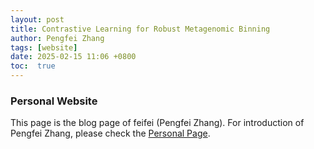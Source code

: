```yaml
---
layout: post
title: Contrastive Learning for Robust Metagenomic Binning
author: Pengfei Zhang
tags: [website]
date: 2025-02-15 11:06 +0800
toc:  true
---
```


### Personal Website

This page is the blog page of feifei (Pengfei Zhang). For introduction of Pengfei Zhang, please check the [Personal Page](https://zpf0117b2.github.io/feifei.github.io/main/).